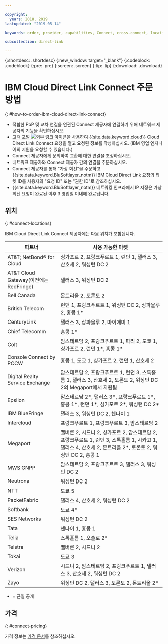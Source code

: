 ```yaml
---

copyright:
  years: 2018, 2019
lastupdated: "2019-05-14"

keywords: order, provider, capabilities, Connect, cross-connect, locations, PoP, datacenter, data, center, pricing, virtual circuit, Request ID, Authorization ID

subcollection: direct-link

---
```


{:shortdesc: .shortdesc}
{:new_window: target="_blank"}
{:codeblock: .codeblock}
{:pre: .pre}
{:screen: .screen}
{:tip: .tip}
{:download: .download}

# IBM Cloud Direct Link Connect 주문 방법
{: #how-to-order-ibm-cloud-direct-link-connect}

 * 적합한 PoP 및 교차 연결을 연관된 Connect 제공자에 연결하기 위해 네트워크 제공자의 기능을 확인하십시오.
 * [고객 포털 ![외부 링크 아이콘](../../icons/launch-glyph.svg "외부 링크 아이콘")](https://control.softlayer.com/)을 사용하여 {{site.data.keyword.cloud}} Cloud Direct Link Connect 요청을 열고 요청된 정보를 작성하십시오. (IBM 영업 엔지니어의 지원을 요청할 수 있습니다.) 
 * Connect 제공자에게 문의하여 교환에 대한 연결을 조정하십시오.
 * 네트워크 제공자와 Connect 제공자 간의 연결을 주문하십시오.
 * Connect 제공자를 통해 "가상 회선"을 주문하고 {{site.data.keyword.BluSoftlayer_notm}} IBM Cloud Direct Link 요청의 티켓 ID를 사용자의 "요청 ID" 또는 "권한 ID"로 참조하십시오.
 * {{site.data.keyword.BluSoftlayer_notm}} 네트워킹 인프라에서 IP 지정은 가상 회선 요청이 완료된 이후 3 영업일 이내에 완료됩니다.
 

## 위치
{: #connect-locations}

IBM Cloud Direct Link Connect 제공자에는 다음 위치가 포함됩니다.

|파트너 | 사용 가능한 마켓 |
|--------------|--------------|
|AT&T; NetBond® for Cloud |싱가포르 2, 프랑크푸르트 1, 런던 1, 댈러스 3, 산호세 2, 워싱턴 DC 2 |
| AT&T Cloud Gateway(이전에는 RedFringe)|댈러스 3, 워싱턴 DC 2 |
|Bell Canada |몬트리올 2, 토론토 2 |
|British Telecom |런던 1, 프랑크푸르트 1, 워싱턴 DC 2, 상파울루 2, 홍콩 1* |
| CenturyLink |댈러스 3, 상파울루 2, 마이애미 1 |
| Chief Telecomm |홍콩 1* |
|Colt |암스테르담 2, 프랑크푸르트 1, 파리 2, 도쿄 1, 싱가포르 2, 런던 1*, 홍콩 1* |
| Console Connect by PCCW |홍콩 1, 도쿄 1, 싱가포르 2, 런던 1, 산호세 2 |
|Digital Realty Service Exchange |	암스테르담 2, 프랑크푸르트 1, 런던 3, 스톡홀름 1, 댈러스 3, 산호세 2, 토론토 2, 워싱턴 DC 2의 Megaport에서 지원됨 |
| Epsilon |암스테르담 2*, 댈러스 3*, 프랑크푸르트 1*, 홍콩 1*, 런던 1*, 싱가포르 2*, 워싱턴 DC 2* |
| IBM BlueFringe |댈러스 3, 워싱턴 DC 2, 첸나이 1 |
| Intercloud |프랑크푸르트 1, 프랑크푸르트 3, 암스테르담 2 |
|Megaport |멜버른 2, 시드니 2, 싱가포르 2, 암스테르담 2, 프랑크푸르트 1, 런던 3, 스톡홀름 1, 시카고 1, 댈러스 4, 산호세 2, 몬트리올 2*, 토론토 2, 워싱턴 DC 2, 홍콩 1 |
|MWS GNPP |암스테르담 2, 프랑크푸르트 3, 댈러스 3, 워싱턴 DC 2 |
|Neutrona |워싱턴 DC 2 |
| NTT |도쿄 5 |
|PacketFabric |댈러스 4, 산호세 2, 워싱턴 DC 2 |
| Softbank |도쿄 4* |
| SES Networks |워싱턴 DC 2 |
|Tata |첸나이 1, 홍콩 1 | 
|Telia |스톡홀름 1, 오슬로 2* |
|Telstra |멜버른 2, 시드니 2 |
|Tokai |도쿄 3| 
|Verizon |시드니 2, 암스테르담 2, 프랑크푸르트 1, 댈러스 3, 산호세 2, 워싱턴 DC 2 |
| Zayo |워싱턴 DC 2, 댈러스 3, 토론토 2, 몬트리올 2* |

* = 근일 공개

## 가격
{: #connect-pricing}

가격 정보는 [가격 문서](/docs/infrastructure/direct-link?topic=direct-link-pricing-for-ibm-cloud-direct-link#pricing-for-direct-link-connect)를 참조하십시오.
